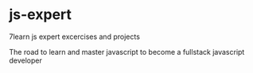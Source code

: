 # js-expert
7learn js expert excercises and projects

The road to learn and master javascript
to become a fullstack javascript developer

